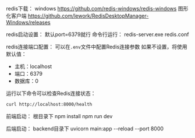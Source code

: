 redis下载：
windows https://github.com/redis-windows/redis-windows
图形化客户端 https://github.com/lework/RedisDesktopManager-Windows/releases

redis启动设置：
默认port=6379就行
命令行运行：
redis-server.exe redis.conf

redis连接端口配置：
可以在`.env`文件中配置Redis连接参数
如果不设置，将使用默认值：
- 主机：localhost
- 端口：6379
- 数据库：0

运行以下命令可以检查Redis连接状态：
```bash
curl http://localhost:8000/health
```

前端启动：
根目录下
npm install
npm run dev

后端启动：
backend目录下
uvicorn main:app --reload --port 8000




